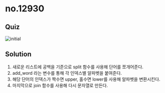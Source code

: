 # no.12930

## Quiz

![initial](https://user-images.githubusercontent.com/70942197/116051157-40b6a300-a6b3-11eb-9273-ced17cb4dbbb.png)

## Solution

1. 새로운 리스트에 공백을 기준으로 split 함수를 사용해 단어를 쪼개어준다.
2. add_word 라는 변수를 통해 각 인덱스별 알파벳을 붙여준다.
3. 해당 단어의 인덱스가 짝수면 upper, 홀수면 lower를 사용해 알파벳을 변환시킨다.
4. 마지막으로 join 함수를 사용해 다시 문자열로 만든다.
